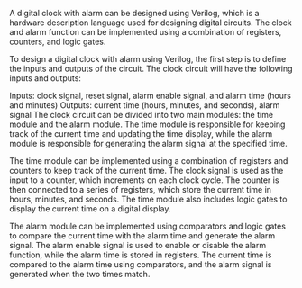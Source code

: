 A digital clock with alarm can be designed using Verilog, which is a hardware description language used for designing digital circuits. The clock and alarm function can be implemented using a combination of registers, counters, and logic gates.

To design a digital clock with alarm using Verilog, the first step is to define the inputs and outputs of the circuit. The clock circuit will have the following inputs and outputs:

Inputs: clock signal, reset signal, alarm enable signal, and alarm time (hours and minutes)
Outputs: current time (hours, minutes, and seconds), alarm signal
The clock circuit can be divided into two main modules: the time module and the alarm module. The time module is responsible for keeping track of the current time and updating the time display, while the alarm module is responsible for generating the alarm signal at the specified time.

The time module can be implemented using a combination of registers and counters to keep track of the current time. The clock signal is used as the input to a counter, which increments on each clock cycle. The counter is then connected to a series of registers, which store the current time in hours, minutes, and seconds. The time module also includes logic gates to display the current time on a digital display.

The alarm module can be implemented using comparators and logic gates to compare the current time with the alarm time and generate the alarm signal. The alarm enable signal is used to enable or disable the alarm function, while the alarm time is stored in registers. The current time is compared to the alarm time using comparators, and the alarm signal is generated when the two times match.
